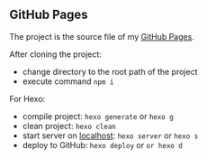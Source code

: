 ## GitHub Pages

The project is the source file of my [GitHub Pages](https://lev-gc.github.io/).

After cloning the project:
 - change directory to the root path of the project
 - execute command `npm i`

For Hexo:
 - compile project: `hexo generate` or `hexo g`
 - clean project: `hexo clean`
 - start server on [localhost](http://localhost:4000/): `hexo server` or `hexo s`
 - deploy to GitHub: `hexo deploy` or `or hexo d`